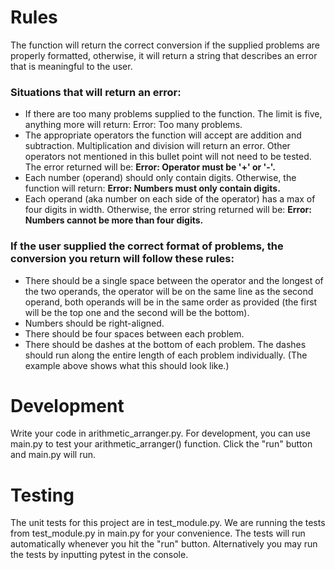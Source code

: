 # Rules
The function will return the correct conversion if the supplied problems are properly formatted, otherwise, it will return a string that describes an error that is meaningful to the user.

### Situations that will return an error:
* If there are too many problems supplied to the function. The limit is five, anything more will return: Error: Too many problems.<br>
* The appropriate operators the function will accept are addition and subtraction. Multiplication and division will return an error. Other operators not mentioned in this bullet point will not need to be tested. The error returned will be: <b>Error: Operator must be '+' or '-'.</b><br>
* Each number (operand) should only contain digits. Otherwise, the function will return: <b>Error: Numbers must only contain digits.</b><br>
* Each operand (aka number on each side of the operator) has a max of four digits in width. Otherwise, the error string returned will be: <b>Error: Numbers cannot be more than four digits.</b><br>
### If the user supplied the correct format of problems, the conversion you return will follow these rules:
* There should be a single space between the operator and the longest of the two operands, the operator will be on the same line as the second operand, both operands will be in the same order as provided (the first will be the top one and the second will be the bottom).<br>
* Numbers should be right-aligned.<br>
* There should be four spaces between each problem.<br>
* There should be dashes at the bottom of each problem. The dashes should run along the entire length of each problem individually. (The example above shows what this should look like.)<br>
# Development
Write your code in arithmetic_arranger.py. For development, you can use main.py to test your arithmetic_arranger() function. Click the "run" button and main.py will run.

# Testing
The unit tests for this project are in test_module.py. We are running the tests from test_module.py in main.py for your convenience. The tests will run automatically whenever you hit the "run" button. Alternatively you may run the tests by inputting pytest in the console.
